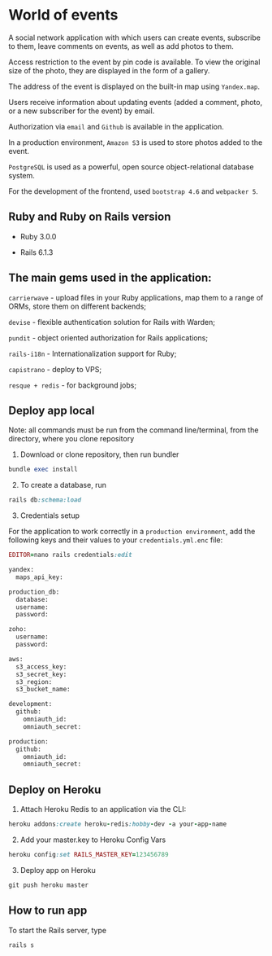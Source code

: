 # World of events

A social network application with which users can create events, subscribe to them, leave comments on events,
as well as add photos to them.

Access restriction to the event by pin code is available.
To view the original size of the photo, they are displayed in the form of a gallery.

The address of the event is displayed on the built-in map using `Yandex.map`.

Users receive information about updating events (added a comment, photo, or a new subscriber for the event) by email.

Authorization via `email` and `Github` is available in the application.

In a production environment, `Amazon S3` is used to store photos added to the event.

`PostgreSQL` is used as a powerful, open source object-relational database system.

For the development of the frontend, used `bootstrap 4.6` and `webpacker 5`.

## Ruby and Ruby on Rails version

- Ruby 3.0.0

- Rails  6.1.3

## The main gems used in the application:

`carrierwave` - upload files in your Ruby applications, map them to a range of ORMs, store them on different backends;

`devise` - flexible authentication solution for Rails with Warden;

`pundit` - object oriented authorization for Rails applications;

`rails-i18n` - Internationalization support for Ruby;

`capistrano` - deploy to VPS;

`resque + redis` - for background jobs;

## Deploy app local

Note: all commands must be run from the command line/terminal, from the directory, where you clone repository

1. Download or clone repository, then run bundler

```ruby
bundle exec install
```

2. To create a database, run

```ruby
rails db:schema:load
```

3. Credentials setup

For the application to work correctly in a `production environment`, add the following keys and their values
to your `credentials.yml.enc` file:

```ruby
EDITOR=nano rails credentials:edit
```

```ruby
yandex:
  maps_api_key:

production_db:
  database:
  username:
  password:

zoho:
  username:
  password:

aws:
  s3_access_key:
  s3_secret_key:
  s3_region:
  s3_bucket_name:

development:
  github:
    omniauth_id:
    omniauth_secret:

production:
  github:
    omniauth_id:
    omniauth_secret:
```

## Deploy on Heroku

1. Attach Heroku Redis to an application via the CLI:

```ruby
heroku addons:create heroku-redis:hobby-dev -a your-app-name
```

2. Add your master.key to Heroku Config Vars

```ruby
heroku config:set RAILS_MASTER_KEY=123456789
```

3. Deploy app on Heroku

```ruby
git push heroku master
```

## How to run app

To start the Rails server, type

```ruby
rails s
```
